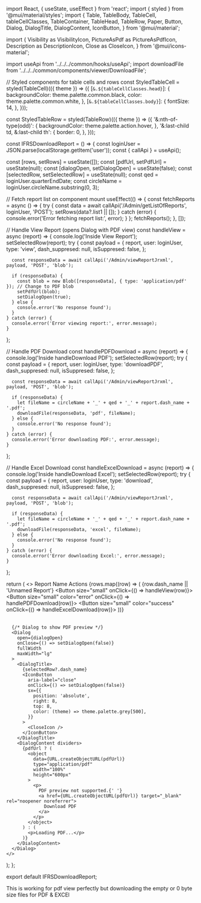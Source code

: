 import React, { useState, useEffect } from 'react';
import { styled } from '@mui/material/styles';
import {
  Table,
  TableBody,
  TableCell,
  tableCellClasses,
  TableContainer,
  TableHead,
  TableRow,
  Paper,
  Button,
  Dialog,
  DialogTitle,
  DialogContent,
  IconButton,
} from '@mui/material';

import {
  Visibility as VisibilityIcon,
  PictureAsPdf as PictureAsPdfIcon,
  Description as DescriptionIcon,
  Close as CloseIcon,
} from '@mui/icons-material';

import useApi from '../../../common/hooks/useApi';
import downloadFile from '../../../common/components/viewer/DownloadFile';

// Styled components for table cells and rows
const StyledTableCell = styled(TableCell)(({ theme }) => ({
  [`&.${tableCellClasses.head}`]: {
    backgroundColor: theme.palette.common.black,
    color: theme.palette.common.white,
  },
  [`&.${tableCellClasses.body}`]: {
    fontSize: 14,
  },
}));

const StyledTableRow = styled(TableRow)(({ theme }) => ({
  '&:nth-of-type(odd)': {
    backgroundColor: theme.palette.action.hover,
  },
  '&:last-child td, &:last-child th': {
    border: 0,
  },
}));

const IFRSDownloadReport = () => {
  const loginUser = JSON.parse(localStorage.getItem('user'));
  const { callApi } = useApi();

  const [rows, setRows] = useState([]);
  const [pdfUrl, setPdfUrl] = useState(null);
  const [dialogOpen, setDialogOpen] = useState(false);
  const [selectedRow, setSelectedRow] = useState(null);
  const qed = loginUser.quarterEndDate;
  const circleName = loginUser.circleName.substring(0, 3);

  // Fetch report list on component mount
  useEffect(() => {
    const fetchReports = async () => {
      try {
        const data = await callApi('/Admin/getListOfReports', loginUser, 'POST');
        setRows(data?.list1 || []);
      } catch (error) {
        console.error('Error fetching report list:', error);
      }
    };
    fetchReports();
  }, []);

  // Handle View Report (opens Dialog with PDF view)
  const handleView = async (report) => {
    console.log('Inside View Report');
    setSelectedRow(report);
    try {
      const payload = {
        report,
        user: loginUser,
        type: 'view',
        dash_suppresed: null,
        isSuppresed: false,
      };

      const responseData = await callApi('/Admin/viewReportJrxml', payload, 'POST', 'blob');

      if (responseData) {
        const blob = new Blob([responseData], { type: 'application/pdf' }); // Change to PDF blob
        setPdfUrl(blob);
        setDialogOpen(true);
      } else {
        console.error('No response found');
      }
    } catch (error) {
      console.error('Error viewing report:', error.message);
    }
  };

  // Handle PDF Download
  const handlePDFDownload = async (report) => {
    console.log('Inside handleDownload PDF');
    setSelectedRow(report);
    try {
      const payload = {
        report,
        user: loginUser,
        type: 'downloadPDF',
        dash_suppresed: null,
        isSuppresed: false,
      };

      const responseData = await callApi('/Admin/viewReportJrxml', payload, 'POST', 'blob');

      if (responseData) {
        let fileName = circleName + '_' + qed + '_' + report.dash_name + '.pdf';
        downloadFile(responseData, 'pdf', fileName);
      } else {
        console.error('No response found');
      }
    } catch (error) {
      console.error('Error downloading PDF:', error.message);
    }
  };

  // Handle Excel Download
  const handleExcelDownload = async (report) => {
    console.log('Inside handleDownload Excel');
    setSelectedRow(report);
    try {
      const payload = {
        report,
        user: loginUser,
        type: 'download',
        dash_suppresed: null,
        isSuppresed: false,
      };

      const responseData = await callApi('/Admin/viewReportJrxml', payload, 'POST', 'blob');

      if (responseData) {
        let fileName = circleName + '_' + qed + '_' + report.dash_name + '.pdf';
        downloadFile(responseData, 'excel', fileName);
      } else {
        console.error('No response found');
      }
    } catch (error) {
      console.error('Error downloading Excel:', error.message);
    }
  };

  return (
    <>
      <TableContainer component={Paper}>
        <Table aria-label="report table">
          <TableHead>
            <TableRow>
              <StyledTableCell>Report Name</StyledTableCell>
              <StyledTableCell colSpan={3} align="center">Actions</StyledTableCell>
            </TableRow>
          </TableHead>
          <TableBody>
            {rows.map((row) => (
              <StyledTableRow key={row.dash_name}>
                <StyledTableCell>{row.dash_name || 'Unnamed Report'}</StyledTableCell>
                <StyledTableCell>
                  <Button size="small" onClick={() => handleView(row)}>
                    <VisibilityIcon />
                  </Button>
                </StyledTableCell>
                <StyledTableCell>
                  <Button size="small" color="error" onClick={() => handlePDFDownload(row)}>
                    <PictureAsPdfIcon />
                  </Button>
                </StyledTableCell>
                <StyledTableCell>
                  <Button size="small" color="success" onClick={() => handleExcelDownload(row)}>
                    <DescriptionIcon />
                  </Button>
                </StyledTableCell>
              </StyledTableRow>
            ))}
          </TableBody>
        </Table>
      </TableContainer>

      {/* Dialog to show PDF preview */}
      <Dialog
        open={dialogOpen}
        onClose={() => setDialogOpen(false)}
        fullWidth
        maxWidth="lg"
      >
        <DialogTitle>
          {selectedRow?.dash_name}
          <IconButton
            aria-label="close"
            onClick={() => setDialogOpen(false)}
            sx={{
              position: 'absolute',
              right: 8,
              top: 8,
              color: (theme) => theme.palette.grey[500],
            }}
          >
            <CloseIcon />
          </IconButton>
        </DialogTitle>
        <DialogContent dividers>
          {pdfUrl ? (
            <object
              data={URL.createObjectURL(pdfUrl)}
              type="application/pdf"
              width="100%"
              height="600px"
            >
              <p>
                PDF preview not supported.{' '}
                <a href={URL.createObjectURL(pdfUrl)} target="_blank" rel="noopener noreferrer">
                  Download PDF
                </a>
              </p>
            </object>
          ) : (
            <p>Loading PDF...</p>
          )}
        </DialogContent>
      </Dialog>
    </>
  );
};

export default IFRSDownloadReport;

This is working for pdf view perfectly but downloading the empty or 0 byte size files for PDF & EXCEl
